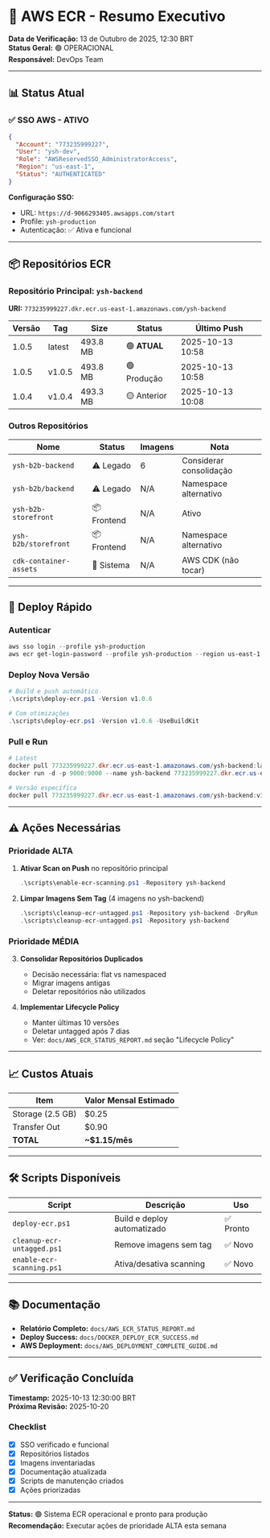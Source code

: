 # 🚀 AWS ECR - Resumo Executivo

**Data de Verificação:** 13 de Outubro de 2025, 12:30 BRT  
**Status Geral:** 🟢 OPERACIONAL  
**Responsável:** DevOps Team

---

## 📊 Status Atual

### ✅ SSO AWS - ATIVO

```json
{
  "Account": "773235999227",
  "User": "ysh-dev",
  "Role": "AWSReservedSSO_AdministratorAccess",
  "Region": "us-east-1",
  "Status": "AUTHENTICATED"
}
```

**Configuração SSO:**

- URL: `https://d-9066293405.awsapps.com/start`
- Profile: `ysh-production`
- Autenticação: ✅ Ativa e funcional

---

## 📦 Repositórios ECR

### Repositório Principal: `ysh-backend`

**URI:** `773235999227.dkr.ecr.us-east-1.amazonaws.com/ysh-backend`

| Versão | Tag | Size | Status | Último Push |
|--------|-----|------|--------|-------------|
| 1.0.5 | latest | 493.8 MB | 🟢 **ATUAL** | 2025-10-13 10:58 |
| 1.0.5 | v1.0.5 | 493.8 MB | 🟢 Produção | 2025-10-13 10:58 |
| 1.0.4 | v1.0.4 | 493.3 MB | 🟡 Anterior | 2025-10-13 10:08 |

### Outros Repositórios

| Nome | Status | Imagens | Nota |
|------|--------|---------|------|
| `ysh-b2b-backend` | ⚠️ Legado | 6 | Considerar consolidação |
| `ysh-b2b/backend` | ⚠️ Legado | N/A | Namespace alternativo |
| `ysh-b2b-storefront` | 📦 Frontend | N/A | Ativo |
| `ysh-b2b/storefront` | 📦 Frontend | N/A | Namespace alternativo |
| `cdk-container-assets` | 🔧 Sistema | N/A | AWS CDK (não tocar) |

---

## 🎯 Deploy Rápido

### Autenticar

```powershell
aws sso login --profile ysh-production
aws ecr get-login-password --profile ysh-production --region us-east-1 | docker login --username AWS --password-stdin 773235999227.dkr.ecr.us-east-1.amazonaws.com
```

### Deploy Nova Versão

```powershell
# Build e push automático
.\scripts\deploy-ecr.ps1 -Version v1.0.6

# Com otimizações
.\scripts\deploy-ecr.ps1 -Version v1.0.6 -UseBuildKit
```

### Pull e Run

```powershell
# Latest
docker pull 773235999227.dkr.ecr.us-east-1.amazonaws.com/ysh-backend:latest
docker run -d -p 9000:9000 --name ysh-backend 773235999227.dkr.ecr.us-east-1.amazonaws.com/ysh-backend:latest

# Versão específica
docker pull 773235999227.dkr.ecr.us-east-1.amazonaws.com/ysh-backend:v1.0.5
```

---

## ⚠️ Ações Necessárias

### Prioridade ALTA

1. **Ativar Scan on Push** no repositório principal

   ```powershell
   .\scripts\enable-ecr-scanning.ps1 -Repository ysh-backend
   ```

2. **Limpar Imagens Sem Tag** (4 imagens no ysh-backend)

   ```powershell
   .\scripts\cleanup-ecr-untagged.ps1 -Repository ysh-backend -DryRun
   .\scripts\cleanup-ecr-untagged.ps1 -Repository ysh-backend
   ```

### Prioridade MÉDIA

3. **Consolidar Repositórios Duplicados**
   - Decisão necessária: flat vs namespaced
   - Migrar imagens antigas
   - Deletar repositórios não utilizados

4. **Implementar Lifecycle Policy**
   - Manter últimas 10 versões
   - Deletar untagged após 7 dias
   - Ver: `docs/AWS_ECR_STATUS_REPORT.md` seção "Lifecycle Policy"

---

## 📈 Custos Atuais

| Item | Valor Mensal Estimado |
|------|----------------------|
| Storage (2.5 GB) | $0.25 |
| Transfer Out | $0.90 |
| **TOTAL** | **~$1.15/mês** |

---

## 🛠️ Scripts Disponíveis

| Script | Descrição | Uso |
|--------|-----------|-----|
| `deploy-ecr.ps1` | Build e deploy automatizado | ✅ Pronto |
| `cleanup-ecr-untagged.ps1` | Remove imagens sem tag | ✅ Novo |
| `enable-ecr-scanning.ps1` | Ativa/desativa scanning | ✅ Novo |

---

## 📚 Documentação

- **Relatório Completo:** `docs/AWS_ECR_STATUS_REPORT.md`
- **Deploy Success:** `docs/DOCKER_DEPLOY_ECR_SUCCESS.md`
- **AWS Deployment:** `docs/AWS_DEPLOYMENT_COMPLETE_GUIDE.md`

---

## ✅ Verificação Concluída

**Timestamp:** 2025-10-13 12:30:00 BRT  
**Próxima Revisão:** 2025-10-20

### Checklist

- [x] SSO verificado e funcional
- [x] Repositórios listados
- [x] Imagens inventariadas
- [x] Documentação atualizada
- [x] Scripts de manutenção criados
- [x] Ações priorizadas

---

**Status:** 🟢 Sistema ECR operacional e pronto para produção  
**Recomendação:** Executar ações de prioridade ALTA esta semana
